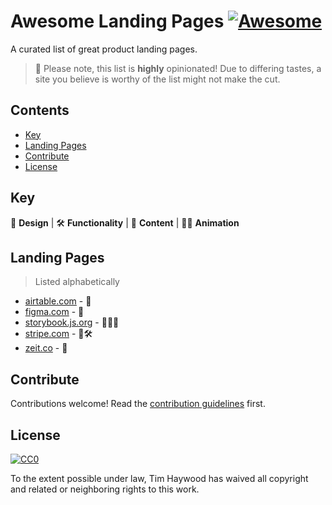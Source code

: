 # Awesome Landing Pages [![Awesome](https://awesome.re/badge.svg)](https://awesome.re)<!-- omit in toc -->

A curated list of great product landing pages.

> 👋 Please note, this list is **highly** opinionated!
> Due to differing tastes, a site you believe is worthy of the list might not make the cut.

## Contents<!-- omit in toc -->

- [Key](#Key)
- [Landing Pages](#Landing-Pages)
- [Contribute](#Contribute)
- [License](#License)

## Key

🎨 **Design** | 🛠 **Functionality** | 📝 **Content** | 💃🏽 **Animation**

## Landing Pages

> Listed alphabetically

- [airtable.com](https://airtable.com/) - 🎨
- [figma.com](https://www.figma.com/) - 📝
- [storybook.js.org](https://storybook.js.org/) - 📝💃🏽
- [stripe.com](https://stripe.com/) - 🎨🛠
- [zeit.co](https://zeit.co/) - 🎨

## Contribute

Contributions welcome! Read the [contribution guidelines](CONTRIBUTING.md) first.

## License

[![CC0](https://mirrors.creativecommons.org/presskit/buttons/88x31/svg/cc-zero.svg)](https://creativecommons.org/publicdomain/zero/1.0)

To the extent possible under law, Tim Haywood has waived all copyright and
related or neighboring rights to this work.

